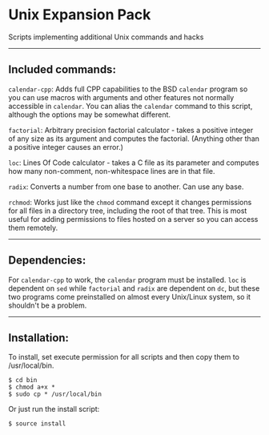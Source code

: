 # Unix Expansion Pack
Scripts implementing additional Unix commands and hacks

----

## Included commands:

`calendar-cpp`: Adds full CPP capabilities to the BSD `calendar` program so you can use macros with arguments and other features not normally accessible in `calendar`. You can alias the `calendar` command to this script, although the options may be somewhat different.

`factorial`: Arbitrary precision factorial calculator - takes a positive integer of any size as its argument and computes the factorial. (Anything other than a positive integer causes an error.)

`loc`: Lines Of Code calculator - takes a C file as its parameter and computes how many non-comment, non-whitespace lines are in that file.

`radix`: Converts a number from one base to another. Can use any base.

`rchmod`: Works just like the `chmod` command except it changes permissions for all files in a directory tree, including the root of that tree. This is most useful for adding permissions to files hosted on a server so you can access them remotely.

----

## Dependencies:

For `calendar-cpp` to work, the `calendar` program must be installed. `loc` is dependent on `sed` while `factorial` and `radix` are dependent on `dc`, but these two programs come preinstalled on almost every Unix/Linux system, so it shouldn't be a problem.

----

## Installation:

To install, set execute permission for all scripts and then copy them to /usr/local/bin.

    $ cd bin
    $ chmod a+x *
    $ sudo cp * /usr/local/bin

Or just run the install script:

    $ source install
